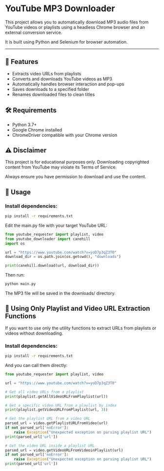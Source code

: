 # YouTube MP3 Downloader

This project allows you to automatically download MP3 audio files from YouTube videos or playlists using a headless Chrome browser and an external conversion service.  

It is built using Python and Selenium for browser automation.

---

## 🚀 Features

- Extracts video URLs from playlists
- Converts and downloads YouTube videos as MP3
- Automatically handles browser interaction and pop-ups
- Saves downloads to a specified folder
- Renames downloaded files to clean titles

## 🛠️ Requirements

- Python 3.7+
- Google Chrome installed
- ChromeDriver compatible with your Chrome version

## ⚠️ Disclaimer
This project is for educational purposes only.
Downloading copyrighted content from YouTube may violate its Terms of Service.

Always ensure you have permission to download and use the content.

## 🧪 Usage
### Install dependencies:
```bash
pip install -r requirements.txt
```

Edit the main.py file with your target YouTube URL:
```python
from youtube_requester import playlist, video
from youtube_downloader import canehill
import os

url = "https://www.youtube.com/watch?v=yoD7p3qZ3T0"
download_dir = os.path.join(os.getcwd(), "downloads")

print(canehill.download(url, download_dir))
```
Then run:
```bash
python main.py
```
The MP3 file will be saved in the downloads/ directory.

## 🎯 Using Only Playlist and Video URL Extraction Functions
If you want to use only the utility functions to extract URLs from playlists or videos without downloading.

### Install dependencies:
```bash
pip install -r requirements.txt
```
And you can call them directly:

```python
from youtube_requester import playlist, video

url = "https://www.youtube.com/watch?v=yoD7p3qZ3T0"

# Get all video URLs from a playlist
print(playlist.getAllVideoURLFromPlaylist(url))

# Get a specific video URL from a playlist by index
print(playlist.getVideoURLFromPlaylist(url, 3))

# Get the playlist URL from a video URL
parsed_url = video.getPlaylistURLFromVideo(url)
if not parsed_url['noError']:
    raise Exception("Unexpected exception on parsing playlist URL")
print(parsed_url['url'])

# Get the video URL inside a playlist URL
parsed_url = video.getVideoURLFromVideoinPlaylist(url)
if not parsed_url['noError']:
    raise Exception("Unexpected exception on parsing playlist URL")
print(parsed_url['url'])
